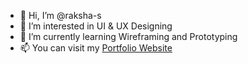 - 👋 Hi, I’m @raksha-s
- 👀 I’m interested in UI & UX Designing
- 🌱 I’m currently learning Wireframing and Prototyping
- 📫 You can visit my [Portfolio Website](https://raksha.link/)

<!---
raksha-s/raksha-s is a ✨ special ✨ repository because its `README.md` (this file) appears on your GitHub profile.
You can click the Preview link to take a look at your changes.
--->
